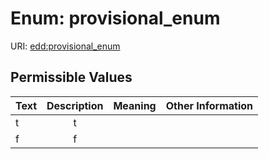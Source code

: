 
# Enum: provisional_enum



URI: [edd:provisional_enum](https://w3id.org/eddprovisional_enum)


## Permissible Values

| Text | Description | Meaning | Other Information |
| :--- | :---: | :---: | ---: |
| t | t |  |  |
| f | f |  |  |

